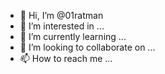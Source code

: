 - 👋 Hi, I’m @01ratman
- 👀 I’m interested in ...
- 🌱 I’m currently learning ...
- 💞️ I’m looking to collaborate on ...
- 📫 How to reach me ...

<!---
01ratman/01ratman is a ✨ special ✨ repository because its `README.md` (this file) appears on your GitHub profile.
You can click the Preview link to take a look at your changes.
--->
